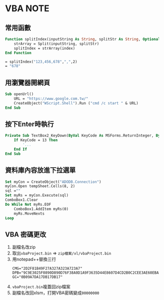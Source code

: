 # VBA NOTE

## 常用函數
``` vb
Function splitIndex(inputString As String, splitStr As String, Optional index As Integer = 0)
    strArray = Split(inputString, splitStr)
    splitIndex = strArray(index)
End Function
```
``` vb
= splitIndex("123,456,678",",",2)
= "678"
```

## 用瀏覽器開網頁

```vb
Sub openUrl() 
    URL = "https://www.google.com.tw/" 
    CreateObject("WScript.Shell").Run ("cmd /c start " & URL) 
End Sub 
```

## 按下Enter時執行 
```vb
Private Sub TextBox2_KeyDown(ByVal KeyCode As MSForms.ReturnInteger, ByVal Shift As Integer) 
    If KeyCode = 13 Then 
        '... 
    End If 
End Sub 
```

## 資料庫內容放進下拉選單 

```vb
Set myCon = CreateObject("ADODB.Connection") 
myCon.Open tempSheet.Cells(8, 2) 
sql ="" 
Set myRs = myCon.Execute(sql) 
ComboBox1.Clear 
Do While Not myRs.EOF 
    ComboBox1.AddItem myRs(0) 
    myRs.MoveNexts 
Loop 
```

## VBA 密碼更改
1. 副檔名改zip
2. 取出`vbaProject.bin` => `zip檔案/xl/vbaProject.bin`
3. 用notepad++替換三行
    ```
    CMG="2D2F81B49F27A327A323A723A7"
    DPB="9C9E3025F0890D890D76F38A0D1A9F3635D44E8607D4CD2B0C2CEE3AE60EBAA7585DAC156B9D"
    GC="0B09A7DA17DB17DB17"
    ```
4. `vbaProject.bin`複蓋回zip檔案
5. 副檔名改回xlsm，打開VBA密碼變成`00000000`
